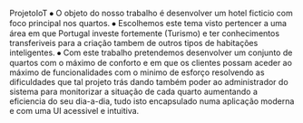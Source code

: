 ProjetoIoT
⦁	O objeto do nosso trabalho é desenvolver um hotel ficticio com foco principal nos quartos.
⦁	Escolhemos este tema visto pertencer a uma área em que Portugal investe fortemente (Turismo) e ter conhecimentos transferiveis para a criação tambem de outros tipos de habitações inteligentes.
⦁	Com este trabalho pretendemos desenvolver um conjunto de quartos com o máximo de conforto e em que os clientes possam aceder ao máximo de funcionalidades com o minimo de esforço resolvendo as dificuldades que tal projeto trás dando também poder ao administrador do sistema para monitorizar a situação de cada quarto aumentando a eficiencia do seu dia-a-dia, tudo isto encapsulado numa aplicação moderna e com uma UI acessivel e intuitiva.         
